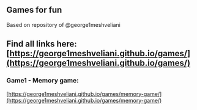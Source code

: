 ## Games for fun 

Based on repository of @george1meshveliani

## Find all links here: [https://george1meshveliani.github.io/games/](https://george1meshveliani.github.io/games/)

### Game1 - Memory game:

[https://george1meshveliani.github.io/games/memory-game/](https://george1meshveliani.github.io/games/memory-game/)
